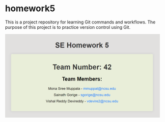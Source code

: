 # homework5

This is a project repository for learning Git commands and workflows. The purpose of this project is to practice version control using Git.

![My Webpage](./se_hw5.png)

